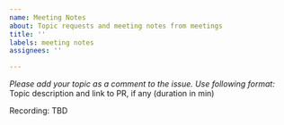 ```yaml
---
name: Meeting Notes
about: Topic requests and meeting notes from meetings
title: ''
labels: meeting notes
assignees: ''

---
```


_Please add your topic as a comment to the issue. Use following format:_
Topic description and link to PR, if any (duration in min)

Recording: TBD
